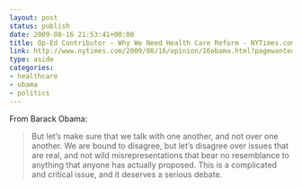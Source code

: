 ```yaml
---
layout: post
status: publish
date: 2009-08-16 21:53:41+00:00
title: Op-Ed Contributor - Why We Need Health Care Reform - NYTimes.com
link: http://www.nytimes.com/2009/08/16/opinion/16obama.html?pagewanted=2&_r=1&adxnnlx=1250424481-ehXH0FFoynCKYfcG4%205ojw
type: aside
categories:
- healthcare
- obama
- politics
---
```


From Barack Obama:

> But let’s make sure that we talk with one another, and not over one another. We are bound to disagree, but let’s disagree over issues that are real, and not wild misrepresentations that bear no resemblance to anything that anyone has actually proposed. This is a complicated and critical issue, and it deserves a serious debate.
